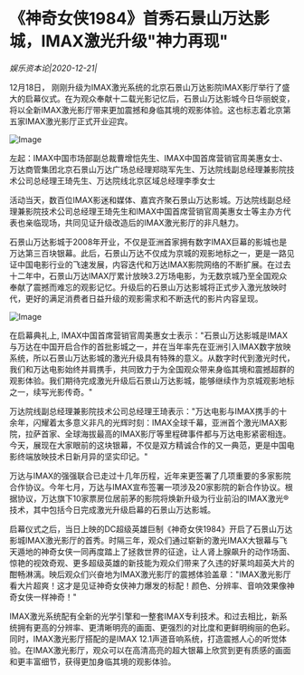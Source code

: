 # 《神奇女侠1984》首秀石景山万达影城，IMAX激光升级"神力再现"

*娱乐资本论|2020-12-21|*

12月18日， 刚刚升级为IMAX激光系统的北京石景山万达影院IMAX影厅举行了盛大的启幕仪式。在为观众奉献十二载光影记忆后，石景山万达影城今日华丽蜕变，将以全新IMAX激光影厅带来更加震撼和身临其境的观影体验。这也标志着北京第五家IMAX激光影厅正式开业迎宾。

![Image](https://p3.pstatp.com/large/pgc-image/63a54256e06142fca7fd3407e4a34203)

左起：IMAX中国市场部副总裁曹增恺先生、IMAX中国首席营销官周美惠女士、万达商管集团北京石景山万达广场总经理郑晓军先生、万达院线副总经理兼影院技术公司总经理王琦先生、万达院线北京区域总经理李季女士

活动当天，数百位IMAX影迷和媒体、嘉宾齐聚石景山万达影城。万达院线副总经理兼影院技术公司总经理王琦先生和IMAX中国首席营销官周美惠女士等主办方代表也亲临现场，共同见证升级改造后的IMAX激光影厅的非凡魅力。

石景山万达影城于2008年开业，不仅是亚洲首家拥有数字IMAX巨幕的影城也是万达第三百块银幕。此后，石景山万达不仅成为京城的观影地标之一，更是一路见证中国电影行业的飞速发展，内容迭代和万达IMAX影院网络的不断扩展。在过去十二年中，石景山万达IMAX厅累计放映3.2万场电影，为无数京城乃至全国观众奉献了震撼而难忘的观影记忆。升级后的石景山万达影城将正式步入激光放映时代，更好的满足消费者日益升级的观影需求和不断迭代的影片内容呈现。

![Image](https://p3.pstatp.com/large/pgc-image/d3b37714eab24fed8de11998e0f4be7d)

在启幕典礼上, IMAX中国首席营销官周美惠女士表示："石景山万达影城是IMAX与万达在中国开启合作的首批影城之一，并在当年率先在亚洲引入IMAX数字放映系统，所以石景山万达影城的激光升级具有特殊的意义。从数字时代到激光时代，我们和万达电影始终并肩携手，共同致力于为全国观众带来身临其境和震撼超群的观影体验。我们期待完成激光升级后石景山万达影城，能够继续作为京城观影地标之一，续写光影传奇。"

万达院线副总经理兼影院技术公司总经理王琦表示："万达电影与IMAX携手的十余年，闪耀着太多意义非凡的光辉时刻：IMAX全球千幕，亚洲首个激光IMAX影院，拉萨首家、全球海拔最高的IMAX影厅等里程碑事件都与万达电影紧密相连。今天，展现在大家眼前的这块银幕，不仅是双方精诚合作的又一典范，更是中国电影终端放映技术日新月异的坚实印记。"

万达与IMAX的强强联合已走过十几年历程，近年来更签署了几项重要的多家影院合作协议。今年七月，万达与IMAX宣布签署一项涉及20家影院的新合作协议。根据协议，万达旗下10家票房位居前茅的影院将焕新升级为行业前沿的IMAX激光®技术，其中包括今日完成激光升级启幕的石景山万达影城。

启幕仪式之后，当日上映的DC超级英雄巨制《神奇女侠1984》开启了石景山万达影城IMAX激光影厅的首秀。时隔三年，观众们通过崭新的激光IMAX大银幕与飞天遁地的神奇女侠一同再度踏上了拯救世界的征途，让人肾上腺飙升的动作场面、惊艳的视效奇观、更多超级英雄的新技能为观众们带来了久违的好莱坞超英大片的酣畅淋漓。映后观众们兴奋地为IMAX激光影厅的震撼体验盖章："IMAX激光影厅看大片超爽！这才是见证神奇女侠神力爆发的标配！颜色、分辨率、音响效果像神奇女侠一样神奇！"

IMAX激光系统配有全新的光学引擎和一整套IMAX专利技术。和过去相比，新系统拥有更高的分辨率、更清晰明亮的画面、更强烈的对比度和更鲜明绚丽的色彩。同时，IMAX激光影厅搭配的是IMAX 12.1声道音响系统，打造震撼人心的听觉体验。在IMAX激光影厅，观众可以在高清高亮的超大银幕上欣赏到更有质感的画面和更丰富细节，获得更加身临其境的观影体验。

